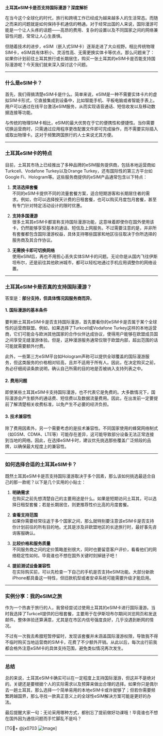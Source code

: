 **土耳其eSIM卡是否支持国际漫游？深度解析**

在当今这个全球化的时代，旅行和跨境工作已经成为越来越多人的生活常态。而随之而来的问题就是如何保持手机通信的畅通。对于经常出国的人来说，国际漫游可能是一个让人头疼的话题——高昂的费用、复杂的设置以及不同国家之间的网络兼容性问题，常常让人心生畏惧。

但随着技术的进步，eSIM（嵌入式SIM卡）逐渐走进了大众视野。相比传统物理SIM卡，eSIM具有体积小、灵活性高、无需更换实体卡等优点。那么问题来了：如果你计划前往土耳其旅行或长期居住，购买一张土耳其的eSIM卡是否能支持国际漫游呢？今天我们就来深入探讨这个问题。

---

### 什么是eSIM卡？

首先，我们得搞清楚eSIM卡是什么。简单来说，eSIM是一种不需要实体卡片的虚拟SIM卡形式，它直接集成到设备中，比如智能手机、平板电脑或者智能手表上。用户可以通过在线平台激活eSIM服务，从而实现语音通话、短信收发以及移动数据连接等功能。

与传统的物理SIM卡相比，eSIM的最大优势在于它的便携性和便捷性。当你需要切换运营商时，只需通过应用程序更改配置文件即可完成操作，而不需要实际插入或取出物理卡。这对于频繁跨国旅行的人士来说尤其方便。

---

### 土耳其eSIM卡的特点

目前，土耳其市场上已经推出了多种品牌的eSIM服务提供商，包括本地运营商如Turkcell、Vodafone Turkey以及Orange Turkey，还有国际性的第三方平台如Google Fi、Hologram等。这些服务商提供的eSIM产品通常包含以下特点：

1. **灵活选择套餐**  
   不同的eSIM卡提供不同的流量套餐方案，适合短期游客和长期居住者的需求。例如，你可以选择按天计费的日租套餐，也可以购买月度包月套餐，甚至有专门针对特定活动设计的限时优惠。

2. **支持多国漫游**  
   很多土耳其eSIM卡都宣称支持国际漫游功能，这意味着即使你在国外使用该卡，仍然能够享受基本的通话、短信及上网服务。不过需要注意的是，并非所有套餐都包含国际漫游权益，具体支持哪些国家和地区往往取决于你所选择的服务商及其合作协议。

3. **无需换卡即可切换网络**  
   使用eSIM后，再也不用担心丢失实体SIM卡的问题。无论你是从国内飞往伊斯坦布尔，还是前往其他欧洲城市，都可以轻松地通过手机应用调整你的网络设置。

---

### 土耳其eSIM卡是否真的支持国际漫游？

答案是：**部分支持，但具体情况因服务商而异**。

#### 1. 国际漫游的基本条件
要判断土耳其eSIM卡是否支持国际漫游，首先要看你的eSIM卡是否属于某个全球性的运营商联盟。例如，如果选择了Turkcell或Vodafone Turkey这样的本地运营商，它们可能会与欧洲其他国家的合作伙伴达成协议，使得用户能够在欧盟成员国之间享受无缝漫游体验。但是，这种漫游服务通常仅限于欧盟内部，超出范围的话可能就需要额外付费。

此外，一些第三方eSIM平台如Hologram声称可以提供全球覆盖的国际漫游服务，但这类服务的价格相对较高，且并不适用于所有人。因此，在决定购买之前，务必仔细阅读条款说明，确认自己所需的目的地是否被纳入支持列表之中。

#### 2. 费用问题
即使某些土耳其eSIM卡支持国际漫游，也不代表它是免费的。大多数情况下，国际漫游会产生额外的通话费、短信费以及数据流量费用。因此，在出发前一定要提前了解清楚相关收费标准，以免产生不必要的经济负担。

#### 3. 技术兼容性
除了费用因素外，另一个需要考虑的是技术兼容性。不同国家使用的蜂窝网络制式（如GSM、CDMA、LTE等）可能存在差异，这可能导致部分设备无法正常连接到当地的网络。因此，在选择eSIM卡时，建议优先挑选那些覆盖广泛频段的品牌，以确保最大程度上的兼容性。

---

### 如何选择合适的土耳其eSIM卡？

既然土耳其eSIM卡是否支持国际漫游取决于多个因素，那么该如何挑选最适合自己的那一款呢？以下是几个实用的小贴士：

1. **明确需求**  
   在购买之前先想清楚自己的主要用途是什么。如果是短期访问土耳其，可以选择日租型套餐；若是长期居住，则更推荐性价比高的月度套餐。

2. **查看支持范围**  
   如果你需要经常往返于多个国家之间，那么就特别要注意该eSIM卡是否支持你计划前往的所有目的地。尤其是涉及非欧盟地区的长途旅行时，最好事先咨询客服确认。

3. **比较价格和服务质量**  
   不同服务商之间的定价策略差别很大，同时也要留意客户评价，看看他们的网络稳定性如何。毕竟谁也不想在国外关键时刻掉链子吧！

4. **提前测试设备兼容性**  
   在实际购买前，可以先检查一下自己的手机是否支持eSIM功能。大部分新款iPhone都具备这一特性，但旧款机型或者安卓系统可能需要升级才能启用。

---

### 实例分享：我的eSIM之旅

作为一个热衷于旅行的人，我曾经尝试过使用土耳其的eSIM卡进行国际漫游。当时我选择了Turkcell提供的日租套餐，主要用于在伊斯坦布尔期间浏览网页和发送邮件。整体体验还算满意，尤其是在市区内信号强度良好，几乎没遇到断网的情况。

不过有一次我去希腊短暂停留时，发现该套餐并未涵盖国际漫游权限，导致我不得不临时购买当地运营商的SIM卡，花费了不少额外开销。从此以后，每次出行前我都会格外注意eSIM卡的具体支持范围，避免类似情况再次发生。

---

### 总结

总的来说，土耳其eSIM卡确实可以在一定程度上支持国际漫游，但这并不是绝对的。关键还是要根据个人的实际需求以及预算来做出合理的选择。如果你只是偶尔去一趟土耳其，那么选择一个简单易用的本地eSIM卡或许就够了；但若你需要频繁跨越国界，那么寻找一款真正意义上的全球性eSIM解决方案可能是更好的办法。

最后提醒大家一句：无论采用哪种方式，都别忘了提前做好功课哦！毕竟谁也不想在国外因为通信问题而手忙脚乱不是吗？

[TG💪+ @jx0703 ![Image](https://github.com/user-attachments/assets/dbca1d08-cadb-493c-b0ec-ad6f7a83f270)]